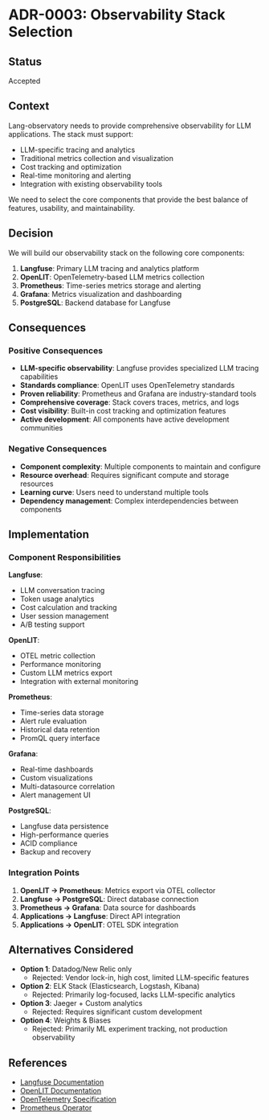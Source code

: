 # ADR-0003: Observability Stack Selection

## Status

Accepted

## Context

Lang-observatory needs to provide comprehensive observability for LLM applications. The stack must support:
- LLM-specific tracing and analytics
- Traditional metrics collection and visualization
- Cost tracking and optimization
- Real-time monitoring and alerting
- Integration with existing observability tools

We need to select the core components that provide the best balance of features, usability, and maintainability.

## Decision

We will build our observability stack on the following core components:

1. **Langfuse**: Primary LLM tracing and analytics platform
2. **OpenLIT**: OpenTelemetry-based LLM metrics collection
3. **Prometheus**: Time-series metrics storage and alerting
4. **Grafana**: Metrics visualization and dashboarding
5. **PostgreSQL**: Backend database for Langfuse

## Consequences

### Positive Consequences

- **LLM-specific observability**: Langfuse provides specialized LLM tracing capabilities
- **Standards compliance**: OpenLIT uses OpenTelemetry standards
- **Proven reliability**: Prometheus and Grafana are industry-standard tools
- **Comprehensive coverage**: Stack covers traces, metrics, and logs
- **Cost visibility**: Built-in cost tracking and optimization features
- **Active development**: All components have active development communities

### Negative Consequences

- **Component complexity**: Multiple components to maintain and configure
- **Resource overhead**: Requires significant compute and storage resources
- **Learning curve**: Users need to understand multiple tools
- **Dependency management**: Complex interdependencies between components

## Implementation

### Component Responsibilities

**Langfuse**:
- LLM conversation tracing
- Token usage analytics
- Cost calculation and tracking
- User session management
- A/B testing support

**OpenLIT**:
- OTEL metric collection
- Performance monitoring
- Custom LLM metrics export
- Integration with external monitoring

**Prometheus**:
- Time-series data storage
- Alert rule evaluation
- Historical data retention
- PromQL query interface

**Grafana**:
- Real-time dashboards
- Custom visualizations
- Multi-datasource correlation
- Alert management UI

**PostgreSQL**:
- Langfuse data persistence
- High-performance queries
- ACID compliance
- Backup and recovery

### Integration Points

1. **OpenLIT → Prometheus**: Metrics export via OTEL collector
2. **Langfuse → PostgreSQL**: Direct database connection
3. **Prometheus → Grafana**: Data source for dashboards
4. **Applications → Langfuse**: Direct API integration
5. **Applications → OpenLIT**: OTEL SDK integration

## Alternatives Considered

- **Option 1**: Datadog/New Relic only
  - Rejected: Vendor lock-in, high cost, limited LLM-specific features
- **Option 2**: ELK Stack (Elasticsearch, Logstash, Kibana)
  - Rejected: Primarily log-focused, lacks LLM-specific analytics
- **Option 3**: Jaeger + Custom analytics
  - Rejected: Requires significant custom development
- **Option 4**: Weights & Biases
  - Rejected: Primarily ML experiment tracking, not production observability

## References

- [Langfuse Documentation](https://langfuse.com/docs)
- [OpenLIT Documentation](https://docs.openlit.io/)
- [OpenTelemetry Specification](https://opentelemetry.io/docs/specs/)
- [Prometheus Operator](https://prometheus-operator.dev/)